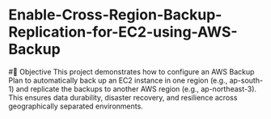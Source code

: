 # Enable-Cross-Region-Backup-Replication-for-EC2-using-AWS-Backup
#📌 Objective
This project demonstrates how to configure an AWS Backup Plan to automatically back up an EC2 instance in one region (e.g., ap-south-1) and replicate the backups to another AWS region (e.g., ap-northeast-3).
This ensures data durability, disaster recovery, and resilience across geographically separated environments.
